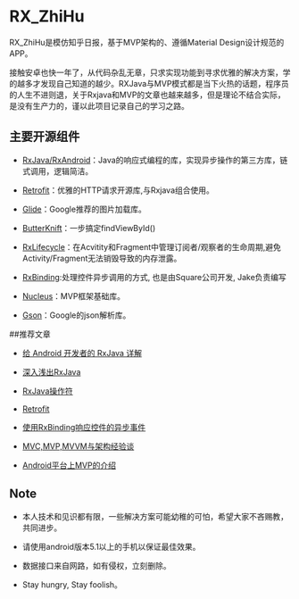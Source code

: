 

# RX_ZhiHu
RX_ZhiHu是模仿知乎日报，基于MVP架构的、遵循Material Design设计规范的APP。

接触安卓也快一年了，从代码杂乱无章，只求实现功能到寻求优雅的解决方案，学的越多才发现自己知道的越少。RXJava与MVP模式都是当下火热的话题，程序员的人生不进则退，关于Rxjava和MVP的文章也越来越多，但是理论不结合实际，是没有生产力的，谨以此项目记录自己的学习之路。


## 主要开源组件
- [RxJava/RxAndroid](https://github.com/ReactiveX/RxJava)：Java的响应式编程的库，实现异步操作的第三方库，链式调用，逻辑简洁。

- [Retrofit](https://github.com/square/retrofit)：优雅的HTTP请求开源库,与Rxjava组合使用。

- [Glide](https://github.com/square/picasso)：Google推荐的图片加载库。

- [ButterKnift](https://github.com/JakeWharton/butterknife)：一步搞定findViewById()

- [RxLifecycle](https://github.com/trello/RxLifecycle)：在Acvitity和Fragment中管理订阅者/观察者的生命周期,避免Activity/Fragment无法销毁导致的内存泄露。

- [RxBinding](https://github.com/JakeWharton/RxBinding):处理控件异步调用的方式, 也是由Square公司开发, Jake负责编写

- [Nucleus](https://github.com/konmik/nucleus)：MVP框架基础库。

- [Gson](https://github.com/google/gson)：Google的json解析库。



##推荐文章


- [给 Android 开发者的 RxJava 详解](http://gank.io/post/560e15be2dca930e00da1083)

- [深入浅出RxJava](http://blog.csdn.net/lzyzsd/article/details/41833541/)

- [RxJava操作符](http://blog.chinaunix.net/uid-20771867-id-5187376.html)

- [Retrofit](http://square.github.io/retrofit/)

- [使用RxBinding响应控件的异步事件](http://www.jianshu.com/p/c2c7c46e6b97/comments/1338430)

- [MVC,MVP,MVVM与架构经验谈](https://www.sdk.cn/news/2501)

- [Android平台上MVP的介绍](https://github.com/bboyfeiyu/android-tech-frontier/blob/master/issue-12%2FAndroid%E4%B8%8AMVP%E7%9A%84%E4%BB%8B%E7%BB%8D.md#使用mvp)





## Note
- 本人技术和见识都有限，一些解决方案可能幼稚的可怕，希望大家不吝赐教，共同进步。

- 请使用android版本5.1以上的手机以保证最佳效果。

- 数据接口来自网路，如有侵权，立刻删除。

- Stay hungry, Stay foolish。